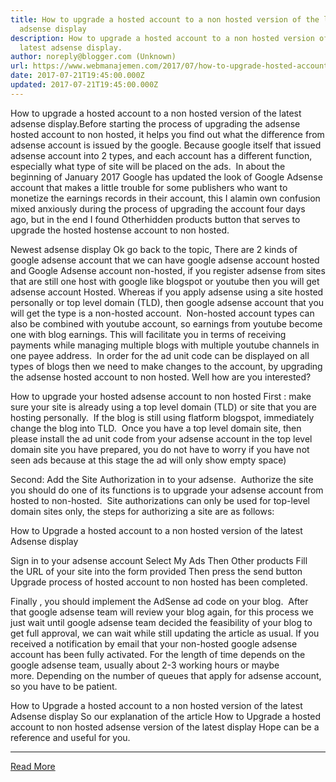 ```yaml
---
title: How to upgrade a hosted account to a non hosted version of the latest
  adsense display
description: How to upgrade a hosted account to a non hosted version of the
  latest adsense display.
author: noreply@blogger.com (Unknown)
url: https://www.webmanajemen.com/2017/07/how-to-upgrade-hosted-account-to-non-hosted.html
date: 2017-07-21T19:45:00.000Z
updated: 2017-07-21T19:45:00.000Z
---
```


How to upgrade a hosted account to a non hosted version of the latest adsense display.Before starting the process of upgrading the adsense hosted account to non hosted, it helps you find out what the difference from adsense account is issued by the google. Because google itself that issued adsense account into 2 types, and each account has a different function, especially what type of site will be placed on the ads. 
In about the beginning of January 2017 Google has updated the look of Google Adsense account that makes a little trouble for some publishers who want to monetize the earnings records in their account, this I alamin own confusion mixed anxiously during the process of upgrading the account four days ago, but in the end I found Otherhidden products button that serves to upgrade the hosted hostense account to non hosted. 


Newest adsense display
Ok go back to the topic, There are 2 kinds of google adsense account that we can have google adsense account hosted and Google Adsense account non-hosted, if you register adsense from sites that are still one host with google like blogspot or youtube then you will get adsense account Hosted. Whereas if you apply adsense using a site hosted personally or top level domain (TLD), then google adsense account that you will get the type is a non-hosted account. 
Non-hosted account types can also be combined with youtube account, so earnings from youtube become one with blog earnings. This will facilitate you in terms of receiving payments while managing multiple blogs with multiple youtube channels in one payee address. 
In order for the ad unit code can be displayed on all types of blogs then we need to make changes to the account, by upgrading the adsense hosted account to non hosted. Well how are you interested? 

How to upgrade your hosted adsense account to non hosted
First : make sure your site is already using a top level domain (TLD) or site that you are hosting personally. 
If the blog is still using flatform blogspot, immediately change the blog into TLD. 
Once you have a top level domain site, then please install the ad unit code from your adsense account in the top level domain site you have prepared, you do not have to worry if you have not seen ads because at this stage the ad will only show empty space) 

Second: Add the Site Authorization in to your adsense. 
Authorize the site you should do one of its functions is to upgrade your adsense account from hosted to non-hosted. 
Site authorizations can only be used for top-level domain sites only, the steps for authorizing a site are as follows: 


How to Upgrade a hosted account to a non hosted version of the latest Adsense display

Sign in to your adsense account
Select My Ads
Then Other products
Fill the URL of your site into the form provided
Then press the send button
Upgrade process of hosted account to non hosted has been completed.

Finally , you should implement the AdSense ad code on your blog. 
After that google adsense team will review your blog again, for this process we just wait until google adsense team decided the feasibility of your blog to get full approval, we can wait while still updating the article as usual. If you received a notification by email that your non-hosted google adsense account has been fully activated. For the length of time depends on the google adsense team, usually about 2-3 working hours or maybe more. Depending on the number of queues that apply for adsense account, so you have to be patient. 


How to Upgrade a hosted account to a non hosted version of the latest Adsense display
So our explanation of the article How to Upgrade a hosted account to non hosted adsense version of the latest display Hope can be a reference and useful for you.<hr/> <a href="https://www.webmanajemen.com/2017/07/how-to-upgrade-hosted-account-to-non-hosted.html" rel="follow" class="button" id="read-more">Read More</a>